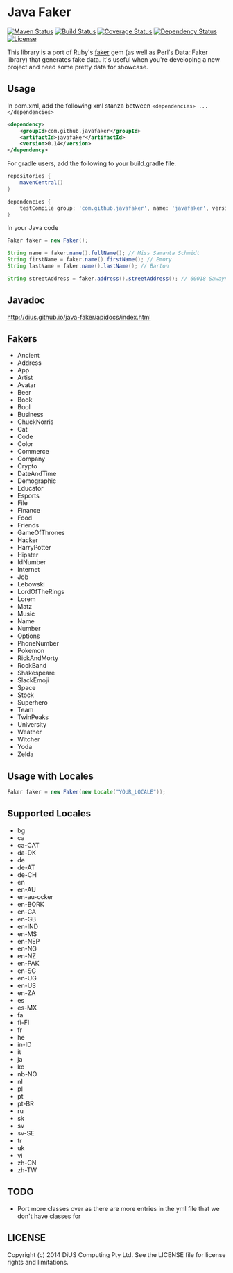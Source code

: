 Java Faker
==========

[![Maven Status](https://maven-badges.herokuapp.com/maven-central/com.github.javafaker/javafaker/badge.svg?style=flat)](http://mvnrepository.com/artifact/com.github.javafaker/javafaker)
[![Build Status](https://travis-ci.org/DiUS/java-faker.svg?branch=master)](https://travis-ci.org/DiUS/java-faker)
[![Coverage Status](https://coveralls.io/repos/DiUS/java-faker/badge.svg)](https://coveralls.io/r/DiUS/java-faker)
[![Dependency Status](https://www.versioneye.com/user/projects/572c2f11a0ca35004baf861a/badge.svg?style=flat)](https://www.versioneye.com/user/projects/572c2f11a0ca35004baf861a)
[![License](http://img.shields.io/:license-apache-brightgreen.svg)](http://www.apache.org/licenses/LICENSE-2.0.html)

This library is a port of Ruby's [faker](https://github.com/stympy/faker) gem (as well as Perl's Data::Faker library) that generates fake data.
It's useful when you're developing a new project and need some pretty data for showcase.

Usage
-----
In pom.xml, add the following xml stanza between `<dependencies> ... </dependencies>`

```xml
<dependency>
    <groupId>com.github.javafaker</groupId>
    <artifactId>javafaker</artifactId>
    <version>0.14</version>
</dependency>
```

For gradle users, add the following to your build.gradle file.

```groovy
repositories {
    mavenCentral()
}

dependencies {
    testCompile group: 'com.github.javafaker', name: 'javafaker', version: '0.14'
}

```

In your Java code

```java
Faker faker = new Faker();

String name = faker.name().fullName(); // Miss Samanta Schmidt
String firstName = faker.name().firstName(); // Emory
String lastName = faker.name().lastName(); // Barton

String streetAddress = faker.address().streetAddress(); // 60018 Sawayn Brooks Suite 449
```

Javadoc
-----
http://dius.github.io/java-faker/apidocs/index.html


Fakers
-----
* Ancient
* Address
* App
* Artist
* Avatar
* Beer
* Book
* Bool
* Business
* ChuckNorris
* Cat
* Code
* Color
* Commerce
* Company
* Crypto
* DateAndTime
* Demographic
* Educator
* Esports
* File
* Finance
* Food
* Friends
* GameOfThrones
* Hacker
* HarryPotter
* Hipster
* IdNumber
* Internet
* Job
* Lebowski
* LordOfTheRings
* Lorem
* Matz
* Music
* Name
* Number
* Options
* PhoneNumber
* Pokemon
* RickAndMorty
* RockBand
* Shakespeare
* SlackEmoji
* Space
* Stock
* Superhero
* Team
* TwinPeaks
* University
* Weather
* Witcher
* Yoda
* Zelda

Usage with Locales
-----

```java
Faker faker = new Faker(new Locale("YOUR_LOCALE"));
```

Supported Locales
-----
* bg
* ca
* ca-CAT
* da-DK
* de
* de-AT
* de-CH
* en
* en-AU
* en-au-ocker
* en-BORK
* en-CA
* en-GB
* en-IND
* en-MS
* en-NEP
* en-NG
* en-NZ
* en-PAK
* en-SG
* en-UG
* en-US
* en-ZA
* es
* es-MX
* fa
* fi-FI
* fr
* he
* in-ID
* it
* ja
* ko
* nb-NO
* nl
* pl
* pt
* pt-BR
* ru
* sk
* sv
* sv-SE
* tr
* uk
* vi
* zh-CN
* zh-TW

TODO
----
- Port more classes over as there are more entries in the yml file that we don't have classes for

LICENSE
-------
Copyright (c) 2014 DiUS Computing Pty Ltd. See the LICENSE file for license rights and limitations.
